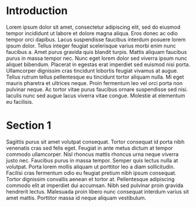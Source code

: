 # Introduction 

Lorem ipsum dolor sit amet, consectetur adipiscing elit, sed do eiusmod tempor incididunt ut labore et dolore magna aliqua. Eros donec ac odio tempor orci dapibus. Lacus suspendisse faucibus interdum posuere lorem ipsum dolor. Tellus integer feugiat scelerisque varius morbi enim nunc faucibus a. Amet purus gravida quis blandit turpis. Mattis aliquam faucibus purus in massa tempor nec. Nunc eget lorem dolor sed viverra ipsum nunc aliquet bibendum. Placerat in egestas erat imperdiet sed euismod nisi porta. Ullamcorper dignissim cras tincidunt lobortis feugiat vivamus at augue. Tellus rutrum tellus pellentesque eu tincidunt tortor aliquam nulla. Mi eget mauris pharetra et ultrices neque. Proin fermentum leo vel orci porta non pulvinar neque. Ac tortor vitae purus faucibus ornare suspendisse sed nisi. Iaculis nunc sed augue lacus viverra vitae congue. Molestie at elementum eu facilisis.

# Section 1

Sagittis purus sit amet volutpat consequat. Tortor consequat id porta nibh venenatis cras sed felis eget. Feugiat in ante metus dictum at tempor commodo ullamcorper. Nisl rhoncus mattis rhoncus urna neque viverra justo nec. Faucibus purus in massa tempor. Semper quis lectus nulla at volutpat. Porta lorem mollis aliquam ut porttitor leo a diam sollicitudin. Facilisi cras fermentum odio eu feugiat pretium nibh ipsum consequat. Tortor dignissim convallis aenean et tortor at. Pellentesque adipiscing commodo elit at imperdiet dui accumsan. Nibh sed pulvinar proin gravida hendrerit lectus. Malesuada proin libero nunc consequat interdum varius sit amet mattis. Porttitor massa id neque aliquam vestibulum.